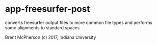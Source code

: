 # app-freesurfer-post
converts freesurfer output files to more common file types and performs some alignments to standard spaces

Brent McPherson (c) 2017, Indiana University
